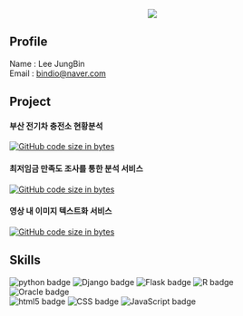 <p align='center'>
  <a href="https://github.com/JBindio">
    <img src="https://capsule-render.vercel.app/api?type=waving&color=000000&fontColor=FFFFFF&height=250&text=JungBin's%20Repository&fontSize=50&fontAlignY=38&desc=Thank%20you%20for%20visiting&descAlignY=55&descAlign=66.5"/>
  </a>
</p>

## Profile
Name : Lee JungBin <br>
Email : bindio@naver.com

## Project
#### 부산 전기차 충전소 현황분석 <br>
[![GitHub code size in bytes](https://img.shields.io/github/languages/code-size/JBindio/MiniProject?color=black&label=MiniProject)](https://github.com/JBindio/MiniProject)
<br>
#### 최저임금 만족도 조사를 통한 분석 서비스<br>
[![GitHub code size in bytes](https://img.shields.io/github/languages/code-size/JBindio/MiniProject?color=black&label=MiniProject)](https://github.com/JBindio/MiniProject)
<br>
#### 영상 내 이미지 텍스트화 서비스
[![GitHub code size in bytes](https://img.shields.io/github/languages/code-size/JBindio/Seelearning?style=for-the-badge&color=black&label=FinalProject)](https://github.com/JBindio/Seelearning)


## Skills
![python badge](https://img.shields.io/badge/Python-gray?style=for-the-badge&logo=python&logoColor=white)
![Django badge](https://img.shields.io/badge/Django-gray?style=for-the-badge&logo=django&logoColor=white)
![Flask badge](https://img.shields.io/badge/Flask-gray?style=for-the-badge&logo=flask&logoColor=white)
![R badge](https://img.shields.io/badge/R-gray?style=for-the-badge&logo=r&logoColor=white)
![Oracle badge](https://img.shields.io/badge/Oracle-gray?style=for-the-badge&logo=Oracle&logoColor=white)
<br>
![html5 badge](https://img.shields.io/badge/Html5-gray?style=for-the-badge&logo=Html5&logoColor=white)
![CSS badge](https://img.shields.io/badge/CSS3-gray?style=for-the-badge&logo=CSS3&logoColor=white)
![JavaScript badge](https://img.shields.io/badge/JavaScript-gray?style=for-the-badge&logo=JavaScript&logoColor=white)




<!--
**JBindio/JBindio** is a ✨ _special_ ✨ repository because its `README.md` (this file) appears on your GitHub profile.

Here are some ideas to get you started:

- 🔭 I’m currently working on ...
- 🌱 I’m currently learning ...
- 👯 I’m looking to collaborate on ...
- 🤔 I’m looking for help with ...
- 💬 Ask me about ...
- 📫 How to reach me: ...
- 😄 Pronouns: ...
- ⚡ Fun fact: ...
-->
